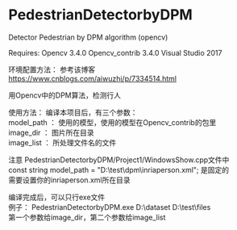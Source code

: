 # PedestrianDetectorbyDPM
Detector Pedestrian by DPM algorithm (opencv)

Requires:
Opencv 3.4.0
Opencv_contrib 3.4.0
Visual Studio 2017

环境配置方法：
参考该博客
https://www.cnblogs.com/aiwuzhi/p/7334514.html

用Opencv中的DPM算法，检测行人

使用方法：
编译本项目后，有三个参数：<br />
model_path ： 使用的模型，使用的模型在Opencv_contrib的包里<br />
image_dir  ： 图片所在目录<br />
image_list ： 所处理文件名的文件

注意 PedestrianDetectorbyDPM/Project1/WindowsShow.cpp文件中<br />
const string model_path = "D:\\test\\dpm\\inriaperson.xml"; 是固定的<br />
需要设置你的inriaperson.xml所在目录<br />

编译完成后，可以只行exe文件<br />
例子： PedestrianDetectorbyDPM.exe D:\dataset D:\test\files<br />
第一个参数给image_dir，第二个参数给image_list<br />